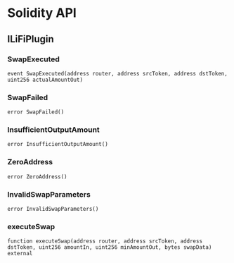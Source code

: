 # Solidity API

## ILiFiPlugin

### SwapExecuted

```solidity
event SwapExecuted(address router, address srcToken, address dstToken, uint256 actualAmountOut)
```

### SwapFailed

```solidity
error SwapFailed()
```

### InsufficientOutputAmount

```solidity
error InsufficientOutputAmount()
```

### ZeroAddress

```solidity
error ZeroAddress()
```

### InvalidSwapParameters

```solidity
error InvalidSwapParameters()
```

### executeSwap

```solidity
function executeSwap(address router, address srcToken, address dstToken, uint256 amountIn, uint256 minAmountOut, bytes swapData) external
```
